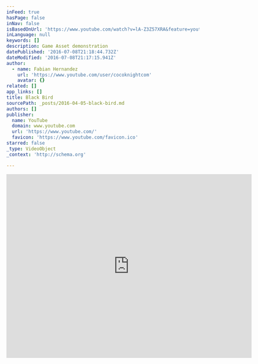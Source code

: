 ```yaml
---
inFeed: true
hasPage: false
inNav: false
isBasedOnUrl: 'https://www.youtube.com/watch?v=lA-Z3Z57XRA&feature=youtu.be'
inLanguage: null
keywords: []
description: Game Asset demonstration
datePublished: '2016-07-08T21:18:44.732Z'
dateModified: '2016-07-08T21:17:15.941Z'
author:
  - name: Fabian Hernandez
    url: 'https://www.youtube.com/user/cocoknightcom'
    avatar: {}
related: []
app_links: []
title: Black Bird
sourcePath: _posts/2016-04-05-black-bird.md
authors: []
publisher:
  name: YouTube
  domain: www.youtube.com
  url: 'https://www.youtube.com/'
  favicon: 'https://www.youtube.com/favicon.ico'
starred: false
_type: VideoObject
_context: 'http://schema.org'

---
```

<iframe src="https://cdn.embedly.com/widgets/media.html?url=https%3A%2F%2Fwww.youtube.com%2Fwatch%3Fv%3DlA-Z3Z57XRA%26feature%3Dyoutu.be&amp;src=https%3A%2F%2Fwww.youtube.com%2Fembed%2FlA-Z3Z57XRA%3Ffeature%3Doembed&amp;type=text%2Fhtml&amp;key=b7d04c9b404c499eba89ee7072e1c4f7&amp;schema=youtube" width="640" height="480" scrolling="no" frameborder="0" allowfullscreen="allowfullscreen" style=""></iframe>